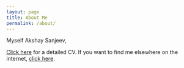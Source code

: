 ```yaml
---
layout: page
title: About Me
permalink: /about/
---
```


Myself Akshay Sanjeev, 



[Click here](/cv/) for a detailed CV. If you want to find me elsewhere on the internet, [click here](/elsewhere/).


[jekyll-organization]: https://github.com/jekyll
